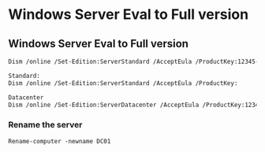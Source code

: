 # Windows Server Eval to Full version

## Windows Server Eval to Full version

```bash
Dism /online /Set-Edition:ServerStandard /AcceptEula /ProductKey:12345-67890-12345-67890-12345
```

```bash
Standard:
Dism /online /Set-Edition:ServerStandard /AcceptEula /ProductKey:
```

```bash
Datacenter
Dism /online /Set-Edition:ServerDatacenter /AcceptEula /ProductKey:1234-12345-56789-12345-AAAAA
```

### Rename the server

`Rename-computer -newname DC01`

